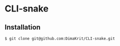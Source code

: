 CLI-snake
========================

Installation
------------

```bash
$ git clone git@github.com:DimaKrit/CLI-snake.git

```
